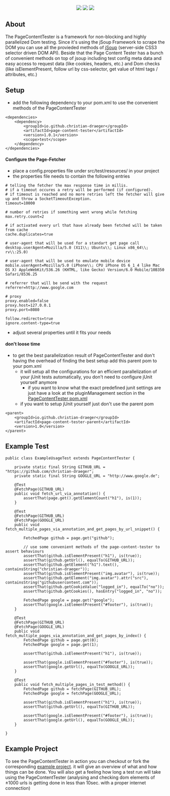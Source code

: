 <p align="center">
<a href="https://travis-ci.org/christian-draeger/page-content-tester"><img src="https://travis-ci.org/christian-draeger/page-content-tester.svg?branch=master"/></a>
<a href="http://search.maven.org/#search%7Cgav%7C1%7Cg%3A%22io.github.christian-draeger%22%20AND%20a%3A%22page-content-tester%22"><img src="https://img.shields.io/maven-central/v/io.github.christian-draeger/page-content-tester.svg"/></a>
<a href="https://github.com/christian-draeger/page-content-tester/issues"><img src="https://img.shields.io/github/issues/christian-draeger/page-content-tester.svg"/></a>
</p>

## About

The PageContentTester is a framework for non-blocking and highly parallelized Dom testing. Since it's using the jSoup Framework to scrape the DOM you can use all the provieded methods of [jSoup](https://jsoup.org/) (server-side CSS3 selector driven DOM API). Beside that the Page Content Tester has a bunch of convenient methods on top of jsoup including test config meta data and easy access to request data (like cookies, headers, etc.) and Dom checks (like isElementPresent, follow url by css-selector, get value of html tags / attributes, etc.)

## Setup

* add the following dependency to your pom.xml to use the convenient methods of the PageContentTester

```
<dependencies>
    <dependency>
        <groupId>io.github.christian-draeger</groupId>
        <artifactId>page-content-tester</artifactId>
        <version>1.0.1</version>
        <scope>test</scope>
    </dependency>
</dependencies>
```

#### Configure the Page-Fetcher
- place a config.properties file under src/test/resources/ in your project
- the properties file needs to contain the following entries
```
# telling the fetcher the max response time in millis.
# if a timeout occures a retry will be performed (if configured).
# if timeout is reached and no more retries left the fetcher will give up and throw a SocketTimeoutException.
timeout=10000

# number of retries if something went wrong while fetching
max.retry.count=2

# if activated every url that have already been fetched will be taken from cache
cache.duplicates=true

# user-agent that will be used for a standart get page call
desktop.userAgent=Mozilla/5.0 (X11\\; Ubuntu\\; Linux x86_64\\; rv\\:25.0)

# user-agent that will be used to emulate mobile device
mobile.userAgent=Mozilla/5.0 (iPhone\\; CPU iPhone OS 6_1_4 like Mac OS X) AppleWebKit/536.26 (KHTML, like Gecko) Version/6.0 Mobile/10B350 Safari/8536.25

# referrer that will be send with the request
referrer=http://www.google.com

# proxy
proxy.enabled=false
proxy.host=127.0.0.1
proxy.port=8080

follow.redirects=true
ignore.content-type=true
```
- adjust several properties until it fits your needs


#### don't loose time
- to get the best parallelization result of PageContentTester and don't having the overhead of finding the best setup add this parent pom to your pom.xml
  - it will setup all the configurations for an efficient parallelization of your jUnit tests automatically, you don't need to configure jUnit yourself anymore
    - if you want to know what the exact predefined junit settings are just have a look at the pluginManagement section in the [PageContentTester pom.xml](https://github.com/christian-draeger/page-content-tester/blob/master/pom.xml)
  - if you want to setup jUnit yourself just don't use the parent pom

```
<parent>
    <groupId>io.github.christian-draeger</groupId>
    <artifactId>page-content-tester-parent</artifactId>
    <version>1.0</version>
</parent>
```

## Example Test

```
public class ExampleUsageTest extends PageContentTester {

    private static final String GITHUB_URL = "https://github.com/christian-draeger";
    private static final String GOOGLE_URL = "http://www.google.de";

    @Test
    @FetchPage(GITHUB_URL)
    public void fetch_url_via_annotation() {
        assertThat(page.get().getElementCount("h1"), is(1));
    }

    @Test
    @FetchPage(GITHUB_URL)
    @FetchPage(GOOGLE_URL)
    public void fetch_multiple_pages_via_annotation_and_get_pages_by_url_snippet() {

        FetchedPage github = page.get("github");

        // use some convenient methods of the page-content-tester to assert behaviours
        assertThat(github.isElementPresent("h1"), is(true));
        assertThat(github.getUrl(), equalTo(GITHUB_URL));
        assertThat(github.getElement("h1").text(), containsString("christian-draeger"));
        assertThat(github.isElementPresent("img.avatar"), is(true));
        assertThat(github.getElement("img.avatar").attr("src"), containsString("githubusercontent.com"));
        assertThat(github.getCookieValue("logged_in"), equalTo("no"));
        assertThat(github.getCookies(), hasEntry("logged_in", "no"));

        FetchedPage google = page.get("google");
        assertThat(google.isElementPresent("#footer"), is(true));
    }

    @Test
    @FetchPage(GITHUB_URL)
    @FetchPage(GOOGLE_URL)
    public void fetch_multiple_pages_via_annotation_and_get_pages_by_index() {
        FetchedPage github = page.get(0);
        FetchedPage google = page.get(1);

        assertThat(github.isElementPresent("h1"), is(true));

        assertThat(google.isElementPresent("#footer"), is(true));
        assertThat(google.getUrl(), equalTo(GOOGLE_URL));
    }

    @Test
    public void fetch_multiple_pages_in_test_method() {
        FetchedPage github = fetchPage(GITHUB_URL);
        FetchedPage google = fetchPage(GOOGLE_URL);

        assertThat(github.isElementPresent("h1"), is(true));
        assertThat(github.getUrl(), equalTo(GITHUB_URL));

        assertThat(google.isElementPresent("#footer"), is(true));
        assertThat(google.getUrl(), equalTo(GOOGLE_URL));
    }

}
```

## Example Project
To see the PageContentTester in action you can checkout or fork the corresponding [example project](https://github.com/christian-draeger/page-content-tester-example). it will give an overview of what and how things can be done. You will also get a feeling how long a test run will take using the PageContentTester (analysing and checking dom elements of ±1000 urls is getting done in less than 10sec. with a proper internet connection) 
